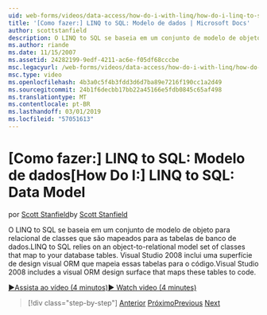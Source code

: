 ```yaml
---
uid: web-forms/videos/data-access/how-do-i-with-linq/how-do-i-linq-to-sql-data-model
title: '[Como fazer:] LINQ to SQL: Modelo de dados | Microsoft Docs'
author: scottstanfield
description: O LINQ to SQL se baseia em um conjunto de modelo de objeto para relacional de classes que são mapeados para as tabelas de banco de dados. Visual Studio 2008 inclui uma superfície de design visual do ORM...
ms.author: riande
ms.date: 11/15/2007
ms.assetid: 24282199-9edf-4211-ac6e-f05df68cccbe
msc.legacyurl: /web-forms/videos/data-access/how-do-i-with-linq/how-do-i-linq-to-sql-data-model
msc.type: video
ms.openlocfilehash: 4b3a0c5f4b3fdd3d6d7ba89e7216f190cc1a2d49
ms.sourcegitcommit: 24b1f6decbb17bb22a45166e5fdb0845c65af498
ms.translationtype: MT
ms.contentlocale: pt-BR
ms.lasthandoff: 03/01/2019
ms.locfileid: "57051613"
---
```

<a name="how-do-i-linq-to-sql-data-model"></a><span data-ttu-id="62b7d-104">[Como fazer:] LINQ to SQL: Modelo de dados</span><span class="sxs-lookup"><span data-stu-id="62b7d-104">[How Do I:] LINQ to SQL: Data Model</span></span>
====================
<span data-ttu-id="62b7d-105">por [Scott Stanfield](https://github.com/scottstanfield)</span><span class="sxs-lookup"><span data-stu-id="62b7d-105">by [Scott Stanfield](https://github.com/scottstanfield)</span></span>

<span data-ttu-id="62b7d-106">O LINQ to SQL se baseia em um conjunto de modelo de objeto para relacional de classes que são mapeados para as tabelas de banco de dados.</span><span class="sxs-lookup"><span data-stu-id="62b7d-106">LINQ to SQL relies on an object-to-relational model set of classes that map to your database tables.</span></span> <span data-ttu-id="62b7d-107">Visual Studio 2008 inclui uma superfície de design visual ORM que mapeia essas tabelas para o código.</span><span class="sxs-lookup"><span data-stu-id="62b7d-107">Visual Studio 2008 includes a visual ORM design surface that maps these tables to code.</span></span>

[<span data-ttu-id="62b7d-108">&#9654;Assista ao vídeo (4 minutos)</span><span class="sxs-lookup"><span data-stu-id="62b7d-108">&#9654; Watch video (4 minutes)</span></span>](https://channel9.msdn.com/Blogs/ASP-NET-Site-Videos/how-do-i-linq-to-sql-data-model)

> [!div class="step-by-step"]
> <span data-ttu-id="62b7d-109">[Anterior](how-do-i-linq-to-sql-overview.md)
> [Próximo](how-do-i-linq-to-sql-querying-the-database.md)</span><span class="sxs-lookup"><span data-stu-id="62b7d-109">[Previous](how-do-i-linq-to-sql-overview.md)
[Next](how-do-i-linq-to-sql-querying-the-database.md)</span></span>

